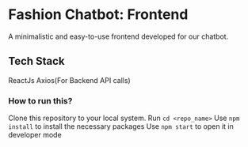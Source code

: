 # Fashion Chatbot: Frontend

A minimalistic and easy-to-use frontend developed for our chatbot.

## Tech Stack

ReactJs
Axios(For Backend API calls)

### How to run this?

Clone this repository to your local system.
Run `cd <repo_name>`
Use `npm install` to install the necessary packages
Use `npm start` to open it in developer mode



